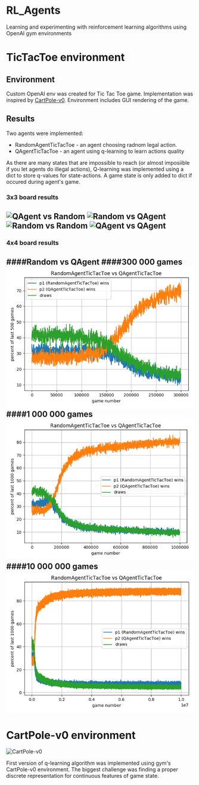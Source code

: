 # RL_Agents
Learning and experimenting with reinforcement learning algorithms using OpenAI gym environments

# TicTacToe environment
## Environment
Custom OpenAI env was created for Tic Tac Toe game.
Implementation was inspired by [CartPole-v0](https://github.com/openai/gym/blob/master/gym/envs/classic_control/cartpole.py).
Environment includes GUI rendering of the game.

## Results
Two agents were implemented:
- RandomAgentTicTacToe - an agent choosing radnom legal action.
- QAgentTicTacToe - an agent using q-learning to learn actions quality

As there are many states that are impossible to reach (or almost imposiible if you let agents do illegal actions), Q-learning was implemented using a dict to store q-values for state-actions. A game state is only added to dict if occured during agent's game.

### 3x3 board results
![QAgent vs Random](https://i.imgur.com/5BYJHbu.png "QAgent vs Random")
![Random vs QAgent](https://i.imgur.com/ux8Urf6.png "Random vs QAgent")
![Random vs Random](https://i.imgur.com/66G8fYA.png "Random vs Random")
![QAgent vs QAgent](https://i.imgur.com/Si9pTGo.png "QAgent vs QAgent")
---
### 4x4 board results
####Random vs QAgent
####300 000 games
![Random vs QAgent](https://raw.githubusercontent.com/szulcmaciej/RL_Agents/master/results/Random_vs_QAgent_4x4.png "Random vs QAgent")
####1 000 000 games
![Random vs QAgent](https://raw.githubusercontent.com/szulcmaciej/RL_Agents/master/results/Random_vs_QAgent_4x4_million_games.png "Random vs QAgent")
####10 000 000 games
![Random vs QAgent](https://raw.githubusercontent.com/szulcmaciej/RL_Agents/master/results/Random_vs_QAgent_4x4_10_million_games.png "Random vs QAgent")
---
# CartPole-v0 environment
![CartPole-v0](https://cdn-images-1.medium.com/max/1600/1*oMSg2_mKguAGKy1C64UFlw.gif "CartPole-v0")

First version of q-learning algorithm was implemented using gym's CartPole-v0 environment. The biggest challenge was finding a proper discrete representation for continuous features of game state.

